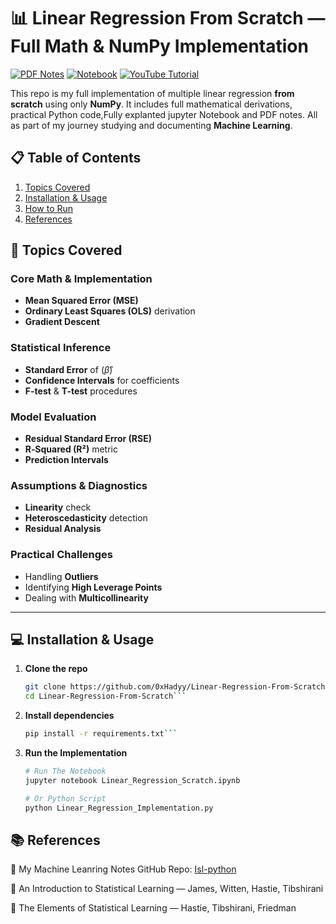 # 📊 Linear Regression From Scratch — Full Math & NumPy Implementation

[![PDF Notes](https://img.shields.io/badge/PDF-Theory%20%26%20Practical-blue)](Documentation/Linear\Regression\From\Scratch.pdf)
[![Notebook](https://img.shields.io/badge/Jupyter-Notebook-orange)](Documentation/Linear_Regression_Scratch.ipynb)
[![YouTube Tutorial](https://img.shields.io/badge/YouTube-Tutorial-red)](https://youtu.be/zCsC7yRjTWM)

This repo is my full implementation of multiple linear regression **from scratch** using only **NumPy**. It includes full mathematical derivations, practical Python code,Fully explanted jupyter Notebook and PDF notes. All as part of my journey studying and documenting **Machine Learning**.


## 📋 Table of Contents

1. [Topics Covered](#topics-covered)  
2. [Installation & Usage](#installation--usage)  
3. [How to Run](#how-to-run)  
4. [References](#references)  


## 📐 Topics Covered

### Core Math & Implementation
- **Mean Squared Error (MSE)**  
- **Ordinary Least Squares (OLS)** derivation  
- **Gradient Descent** 

### Statistical Inference
- **Standard Error** of $(\hat\beta)$
- **Confidence Intervals** for coefficients  
- **F-test** & **T-test** procedures

### Model Evaluation
- **Residual Standard Error (RSE)**  
- **R‑Squared (R²)** metric  
- **Prediction Intervals**

### Assumptions & Diagnostics
- **Linearity** check  
- **Heteroscedasticity** detection  
- **Residual Analysis**

### Practical Challenges
- Handling **Outliers**  
- Identifying **High Leverage Points**  
- Dealing with **Multicollinearity**

---

## 💻 Installation & Usage

1. **Clone the repo**  
   ```bash
   git clone https://github.com/0xHadyy/Linear-Regression-From-Scratch.git
   cd Linear-Regression-From-Scratch```
2. **Install dependencies**
   ```bash 
   pip install -r requirements.txt```
3. **Run the Implementation**   
    ```bash
   # Run The Notebook
   jupyter notebook Linear_Regression_Scratch.ipynb

   # Or Python Script
   python Linear_Regression_Implementation.py
    ```

## 📚 References

🔗 My Machine Leanring Notes GitHub Repo: [Isl-python](https://github.com/0xHadyy/Linear-Regression-From-Scratch)

📘 An Introduction to Statistical Learning — James, Witten, Hastie, Tibshirani

📗 The Elements of Statistical Learning — Hastie, Tibshirani, Friedman
